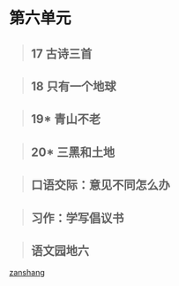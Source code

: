# 第六单元

<Ebook grade="xxyw6a" :pages="81" :paged="81" ></Ebook> 


> ## 17 古诗三首

<Ebook grade="xxyw6a" :pages="82" :paged="83" ></Ebook> 


> ## 18 只有一个地球

<Ebook grade="xxyw6a" :pages="84" :paged="85" ></Ebook> 


> ## 19* 青山不老

<Ebook grade="xxyw6a" :pages="86" :paged="87" ></Ebook> 


> ## 20* 三黑和土地

<Ebook grade="xxyw6a" :pages="88" :paged="92" ></Ebook> 


> ## 口语交际：意见不同怎么办

<Ebook grade="xxyw6a" :pages="93" :paged="93" ></Ebook> 


> ## 习作：学写倡议书

<Ebook grade="xxyw6a" :pages="94" :paged="94" ></Ebook> 


> ## 语文园地六

<Ebook grade="xxyw6a" :pages="95" :paged="96" ></Ebook> 


[zanshang](../res/zanshang.md ':include')